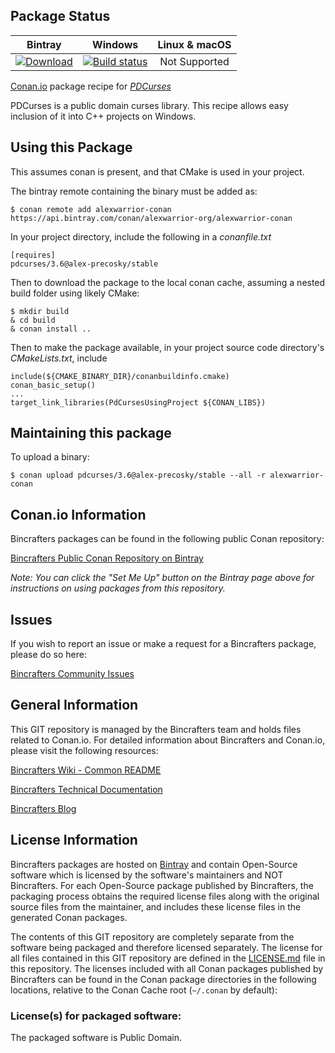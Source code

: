 ## Package Status

| Bintray | Windows | Linux & macOS |
|:--------:|:---------:|:-----------------:|
|[ ![Download](https://api.bintray.com/packages/alexwarrior-org/alexwarrior-conan/pdcurses%3Aalex-precosky/images/download.svg) ](https://bintray.com/alexwarrior-org/alexwarrior-conan/pdcurses%3Aalex-precosky/_latestVersion)|[![Build status](https://ci.appveyor.com/api/projects/status/t64hdrj5n8v2wj18/branch/stable/3.6?svg=true)](https://ci.appveyor.com/project/alex-precosky/conan-pdcurses/branch/stable/3.6)|Not Supported|

[Conan.io](https://conan.io) package recipe for [*PDCurses*](https://pdcurses.sourceforge.io)

PDCurses is a public domain curses library.  This recipe allows easy inclusion of it into C++ projects on Windows.

## Using this Package

This assumes conan is present, and that CMake is used in your project.

The bintray remote containing the binary must be added as:

    $ conan remote add alexwarrior-conan https://api.bintray.com/conan/alexwarrior-org/alexwarrior-conan


In your project directory, include the following in a *conanfile.txt*

    [requires]
    pdcurses/3.6@alex-precosky/stable

Then to download the package to the local conan cache, assuming a nested build folder using likely CMake:

    $ mkdir build
    & cd build
    & conan install ..

Then to make the package available, in your project source code directory's *CMakeLists.txt*, include

    include(${CMAKE_BINARY_DIR}/conanbuildinfo.cmake)
    conan_basic_setup()
    ...
    target_link_libraries(PdCursesUsingProject ${CONAN_LIBS})

## Maintaining this package

To upload a binary:

    $ conan upload pdcurses/3.6@alex-precosky/stable --all -r alexwarrior-conan

## Conan.io Information

Bincrafters packages can be found in the following public Conan repository:

[Bincrafters Public Conan Repository on Bintray](https://bintray.com/bincrafters/public-conan)

*Note: You can click the "Set Me Up" button on the Bintray page above for instructions on using packages from this repository.*

## Issues

If you wish to report an issue or make a request for a Bincrafters package, please do so here:

[Bincrafters Community Issues](https://github.com/bincrafters/community/issues)

## General Information

This GIT repository is managed by the Bincrafters team and holds files related to Conan.io.  For detailed information about Bincrafters and Conan.io, please visit the following resources:

[Bincrafters Wiki - Common README](https://github.com/bincrafters/community/wiki/Common-README.md)

[Bincrafters Technical Documentation](http://bincrafters.readthedocs.io/en/latest/)

[Bincrafters Blog](https://bincrafters.github.io)

## License Information

Bincrafters packages are hosted on [Bintray](https://bintray.com) and contain Open-Source software which is licensed by the software's maintainers and NOT Bincrafters.  For each Open-Source package published by Bincrafters, the packaging process obtains the required license files along with the original source files from the maintainer, and includes these license files in the generated Conan packages.

The contents of this GIT repository are completely separate from the software being packaged and therefore licensed separately.  The license for all files contained in this GIT repository are defined in the [LICENSE.md](LICENSE.md) file in this repository.  The licenses included with all Conan packages published by Bincrafters can be found in the Conan package directories in the following locations, relative to the Conan Cache root (`~/.conan` by default):

### License(s) for packaged software:

  The packaged software is Public Domain.

